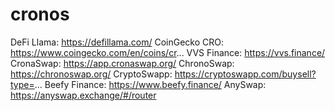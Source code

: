 # cronos
DeFi Llama: https://defillama.com/
CoinGecko CRO: https://www.coingecko.com/en/coins/cr...
VVS Finance: https://vvs.finance/
CronaSwap: https://app.cronaswap.org/
ChronoSwap: https://chronoswap.org/
CryptoSwapp: https://cryptoswapp.com/buysell?type=...
Beefy Finance: https://www.beefy.finance/
AnySwap: https://anyswap.exchange/#/router
